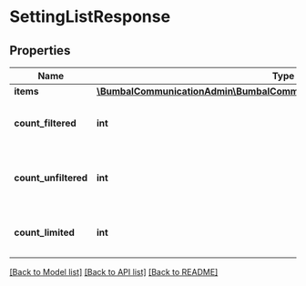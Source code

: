 # SettingListResponse

## Properties
Name | Type | Description | Notes
------------ | ------------- | ------------- | -------------
**items** | [**\BumbalCommunicationAdmin\BumbalCommunicationAdmin\Model\SettingModel[]**](SettingModel.md) |  | [optional] 
**count_filtered** | **int** | Count of total items with filters in place | [optional] 
**count_unfiltered** | **int** | Count of total items without filters in place | [optional] 
**count_limited** | **int** | Count of items with limit in place | [optional] 

[[Back to Model list]](../README.md#documentation-for-models) [[Back to API list]](../README.md#documentation-for-api-endpoints) [[Back to README]](../README.md)


